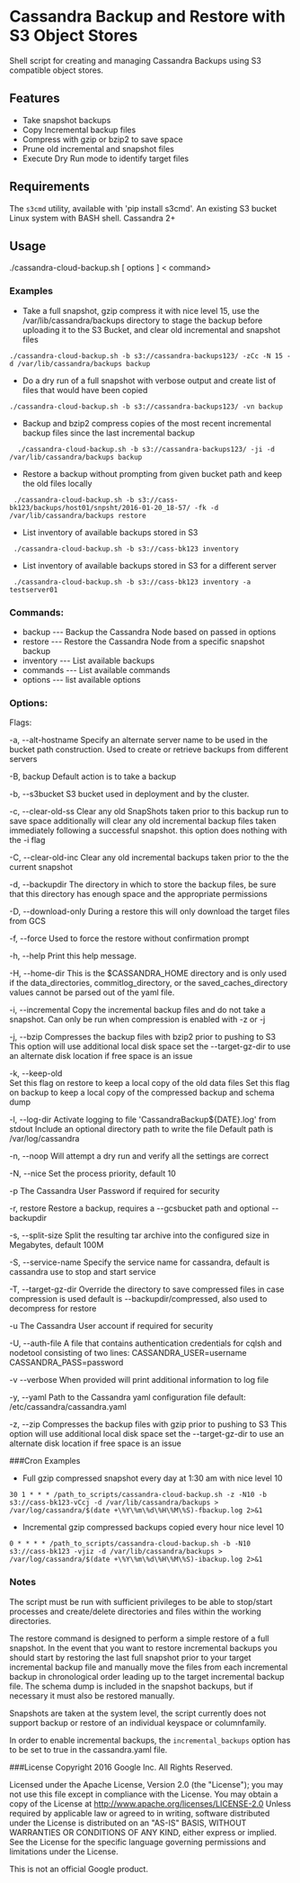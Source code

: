 Cassandra Backup and Restore with S3 Object Stores
====================
Shell script for creating and managing Cassandra Backups using S3 compatible object stores.
## Features
- Take snapshot backups
- Copy Incremental backup files
- Compress with gzip or bzip2 to save space
- Prune old incremental and snapshot files
- Execute Dry Run mode to identify target files

## Requirements
The `s3cmd` utility, available with 'pip install s3cmd'.
An existing S3 bucket 
Linux system with BASH shell. 
Cassandra 2+


## Usage
./cassandra-cloud-backup.sh [ options ] < command> 

### Examples
  - Take a full snapshot, gzip compress it with nice level 15,  use the /var/lib/cassandra/backups directory to stage the backup before
  uploading it to the S3 Bucket, and clear old incremental and snapshot files

 `./cassandra-cloud-backup.sh -b s3://cassandra-backups123/ -zCc -N 15 -d /var/lib/cassandra/backups backup`

  - Do a dry run of a full snapshot with verbose output and create list of files that would have been copied

  `./cassandra-cloud-backup.sh -b s3://cassandra-backups123/ -vn backup`

  - Backup and bzip2 compress copies of the most recent incremental backup files since the last incremental backup

`  ./cassandra-cloud-backup.sh -b s3://cassandra-backups123/ -ji -d /var/lib/cassandra/backups backup`

  - Restore a backup without prompting from given bucket path and keep the old files locally

 ` ./cassandra-cloud-backup.sh -b s3://cass-bk123/backups/host01/snpsht/2016-01-20_18-57/ -fk -d /var/lib/cassandra/backups restore`

  - List inventory of available backups stored in S3

 ` ./cassandra-cloud-backup.sh -b s3://cass-bk123 inventory`
 
  - List inventory of available backups stored in S3 for a different server

 ` ./cassandra-cloud-backup.sh -b s3://cass-bk123 inventory -a testserver01`

### Commands:

- backup        ---        Backup the Cassandra Node based on passed in options
- restore        ---      Restore the Cassandra Node from a specific snapshot backup  
- inventory      ---       List available backups
- commands      ---        List available commands
- options       ---        list available options

### Options:
 Flags:

  -a, --alt-hostname
    Specify an alternate server name to be used in the bucket path construction. Used
    to create or retrieve backups from different servers

  -B, backup
    Default action is to take a backup

  -b, --s3bucket
   S3 bucket used in deployment and by the cluster.

  -c, --clear-old-ss
    Clear any old SnapShots taken prior to this backup run to save space
    additionally will clear any old incremental backup files taken immediately
    following a successful snapshot. this option does nothing with the -i flag

  -C, --clear-old-inc
    Clear any old incremental backups taken prior to the the current snapshot

  -d, --backupdir
    The directory in which to store the backup files, be sure that this directory
    has enough space and the appropriate permissions

  -D, --download-only
    During a restore this will only download the target files from GCS

  -f, --force
    Used to force the restore without confirmation prompt

  -h, --help
    Print this help message.

  -H, --home-dir
    This is the $CASSANDRA_HOME directory and is only used if the data_directories, commitlog_directory,
    or the saved_caches_directory values cannot be parsed out of the yaml file. 

  -i, --incremental
    Copy the incremental backup files and do not take a snapshot. Can only
    be run when compression is enabled with -z or -j

  -j, --bzip
    Compresses the backup files with bzip2 prior to pushing to S3
    This option will use additional local disk space set the --target-gz-dir
    to use an alternate disk location if free space is an issue

  -k, --keep-old  
    Set this flag on restore to keep a local copy of the old data files
    Set this flag on backup to keep a local copy of the compressed backup and schema dump

  -l, --log-dir
    Activate logging to file 'CassandraBackup${DATE}.log' from stdout
    Include an optional directory path to write the file
    Default path is /var/log/cassandra

  -n, --noop
    Will attempt a dry run and verify all the settings are correct

  -N, --nice
    Set the process priority, default 10

  -p
    The Cassandra User Password if required for security

  -r,  restore
    Restore a backup, requires a --gcsbucket path and optional --backupdir

  -s, --split-size
    Split the resulting tar archive into the configured size in Megabytes, default 100M

  -S, --service-name
    Specify the service name for cassandra, default is cassandra use to stop and start service

  -T, --target-gz-dir
    Override the directory to save compressed files in case compression is used
    default is --backupdir/compressed, also used to decompress for restore

  -u
    The Cassandra User account if required for security

  -U, --auth-file
    A file that contains authentication credentials for cqlsh and nodetool consisting of
    two lines:
      CASSANDRA_USER=username
      CASSANDRA_PASS=password

  -v --verbose
    When provided will print additional information to log file

  -y, --yaml
    Path to the Cassandra yaml configuration file
    default: /etc/cassandra/cassandra.yaml

  -z, --zip
    Compresses the backup files with gzip prior to pushing to S3
    This option will use additional local disk space set the --target-gz-dir
    to use an alternate disk location if free space is an issue


###Cron Examples
- Full gzip compressed snapshot every day at 1:30 am with nice level 10

`30 1 * * * /path_to_scripts/cassandra-cloud-backup.sh -z -N10 -b s3://cass-bk123-vCcj -d /var/lib/cassandra/backups > /var/log/cassandra/$(date +\%Y\%m\%d\%H\%M\%S)-fbackup.log 2>&1`

- Incremental gzip compressed backups copied every hour nice level 10

`0 * * * * /path_to_scripts/cassandra-cloud-backup.sh -b -N10 s3://cass-bk123 -vjiz -d /var/lib/cassandra/backups > /var/log/cassandra/$(date +\%Y\%m\%d\%H\%M\%S)-ibackup.log 2>&1`

### Notes

The script must be run with sufficient privileges to be able to stop/start processes and create/delete directories and files within the working directories.

The restore command is designed to perform a simple restore of a full snapshot. In the event that you want to restore incremental backups you should start by restoring the last full snapshot prior to your target incremental backup file and manually move the files from each incremental backup in chronological order leading up to the target incremental backup file.  The schema dump is included in the snapshot backups, but if necessary it must also be restored manually.

Snapshots are taken at the system level, the script currently does not support backup or restore of an individual keyspace or columnfamily. 

In order to enable incremental backups, the `incremental_backups` option has to be set to true in the cassandra.yaml file.

###License
 Copyright 2016 Google Inc. All Rights Reserved.

 Licensed under the Apache License, Version 2.0 (the "License"); you may not use this file except in compliance with the License. You may obtain a copy of the License at
      http://www.apache.org/licenses/LICENSE-2.0
Unless required by applicable law or agreed to in writing, software distributed under the License is distributed on an "AS-IS" BASIS, WITHOUT WARRANTIES OR CONDITIONS OF ANY KIND, either express or implied.  See the License for the specific language governing permissions and limitations under the License.

This is not an official Google product.
